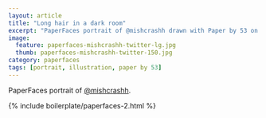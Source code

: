 ```yaml
---
layout: article
title: "Long hair in a dark room"
excerpt: "PaperFaces portrait of @mishcrashh drawn with Paper by 53 on an iPad."
image: 
  feature: paperfaces-mishcrashh-twitter-lg.jpg
  thumb: paperfaces-mishcrashh-twitter-150.jpg
category: paperfaces
tags: [portrait, illustration, paper by 53]
---
```


PaperFaces portrait of [@mishcrashh](http://twitter.com/mishcrashh).

{% include boilerplate/paperfaces-2.html %}